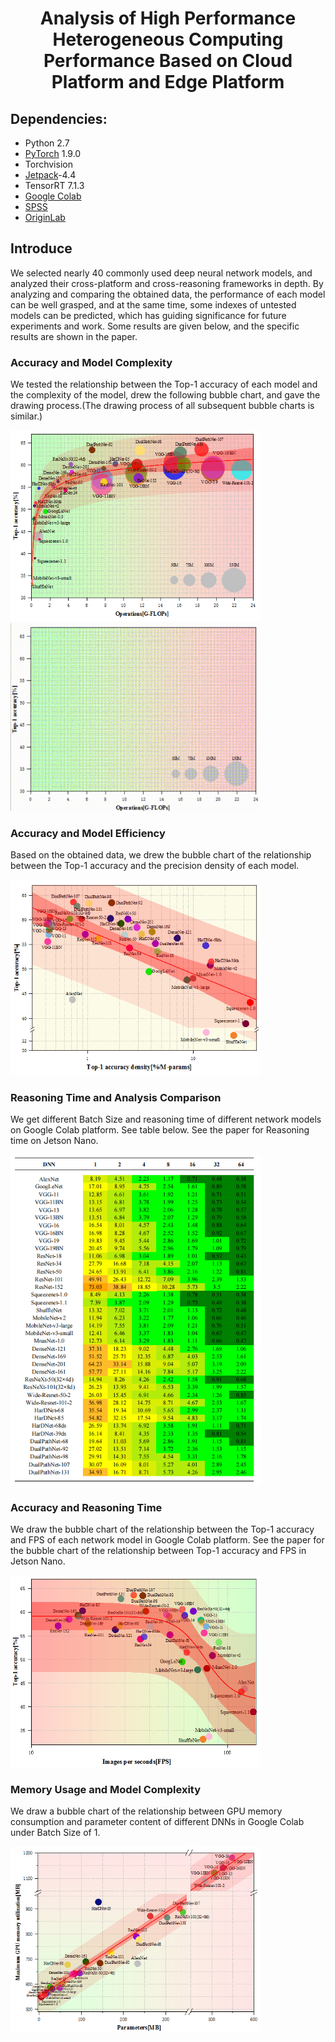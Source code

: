 <h1 align="center">
  Analysis of High Performance Heterogeneous Computing Performance Based on Cloud Platform and Edge Platform

## Dependencies:
* Python 2.7
* [PyTorch](https://pytorch.org/) 1.9.0
* Torchvision
* [Jetpack](https://developer.nvidia.com/jetpack-sdk-44-archive)-4.4
* TensorRT 7.1.3
* [Google Colab](https://www.google.com/intl/zh-CN_ALL/drive/)
* [SPSS](https://www.ibm.com/analytics/spss-statistics-software)
* [OriginLab](https://www.originlab.com/)

## Introduce
We selected nearly 40 commonly used deep neural network models, and analyzed their cross-platform and cross-reasoning frameworks in depth. By analyzing and comparing the obtained data, the performance of each model can be well grasped, and at the same time, some indexes of untested models can be predicted, which has guiding significance for future experiments and work. Some results are given below, and the specific results are shown in the paper.

### Accuracy and Model Complexity
We tested the relationship between the Top-1 accuracy of each model and the complexity of the model, drew the following bubble chart, and gave the drawing process.(The drawing process of all subsequent bubble charts is similar.)

<img src="Figure/1.png" width="400">

<img src="Figure/Top-1.gif" width="400">

### Accuracy and Model Efficiency
Based on the obtained data, we drew the bubble chart of the relationship between the Top-1 accuracy and the precision density of each model.

<img src="Figure/2.png" width="400">

### Reasoning Time and Analysis Comparison
We get different Batch Size and reasoning time of different network models on Google Colab platform. See table below. See the paper for Reasoning time on Jetson Nano.

<img src="Figure/3.png" width="400">

### Accuracy and Reasoning Time
We draw the bubble chart of the relationship between the Top-1 accuracy and FPS of each network model in Google Colab platform. See the paper for the bubble chart of the relationship between Top-1 accuracy and FPS in Jetson Nano.

<img src="Figure/4.png" width="400">

### Memory Usage and Model Complexity
We draw a bubble chart of the relationship between GPU memory consumption and parameter content of different DNNs in Google Colab under Batch Size of 1.

<img src="Figure/5.png" width="400">

